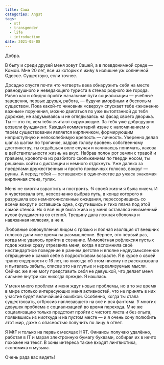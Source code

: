```yaml
---
title: Саша
categories: Angst
tags:
  - mtf
  - transgender
  - life
  - introduction
date: 2021-05-08
---
```


Добра.

В быту и среди друзей меня зовут Сашей, а в псевдонимной среде — Комой. Мне 20 лет, все из которых я живу в излишне уж солнечной Одессе. Существую, если точнее.

Досадно спустя почти что четверть века обнаружить себя на месте равнодушного и неведающего туриста в стенах родного же города. Равно как и обидно пройти начальные пути социализации — учебные заведения, первые друзья, работа, — будучи аморфным и бесполым существом. Пока какой-то чиновник «сверху» спускает тебе «жизненно важные» поручения, можно двигаться по уже вытоптанной до тебя дорожке, не задумываясь и не оглядываясь на фасад своего дворика. Ты — это то, кем тебя считают окружающие. За тебя уже добродушно возвели фундамент. Каждый комментарий извне с напоминанием о твоём существовании является кирпичиком, формирующим неприступную и непоколебимую крепость — личность. Уверенно делая шаг за шагом по тропинке, задрав голову вровень собственному достоинству, ты отдаёшься воле случая и начинаешь понимать, какова в действительности жизнь на вкус. Набрав полон рот земли с травой и гравием, кровоточа из разбитого скольжением по тверди носом, ты решаешь сойти с дистанции и немного отдохнуть. Уже далеко за пределами дружественных и просто привычных голосов, вокруг — руины. А перед тобой — оставшаяся в одиночестве до ужаса знакомая кирпичная стена, тупик.

Меня не смогли взрастить и построить. ¾ своей жизни я была никем. И я чувствовала это, неосознанно выбрав путь, в конце которого я разрушила все немногочисленные ожидания, перессорившись со всеми вокруг и оставшись одна, скрутившись и тихо плача под этой самой стеной. Но я всё ещё была жива и у меня оставался неизменный кусок фундамента со стеной. Трещину дала ложная оболочка и навязанная иллюзия, а не я.

Любовные совокупления лицом с грязью и полная изоляция от внешних голосов дали мне время на размышление. Вернее, это первый раз, когда мне удалось прийти в сознание. Мимолётная рефлексия пустых годов жизни сразу отрезвила меня, когда я вспомнила своё нестандартное поведение в раннем детстве и вполне недвусмысленное отвращение к самой себе в подростковом возрасте. Я в курсе о своей трансгендерности с 16 лет, но никогда об этом никому не рассказывала и пыталась забыть, списав это на глупые и нереализуемые мысли. Сейчас же я не могу представить себя не девушкой, что делает меня сильнее внутри как никогда прежде. Я нашлась.

У меня много проблем и меня ждут новые проблемы, но в то же время в мире столько интересующих меня активностей, что не принять в них участие будет величайшей ошибкой. Особенно, когда ты стала существовать, отбросив наплевавшего на всё и вся фантома. У многих девушек проблема с социализацией во время перехода. Мне же социализацию только предстоит пройти с чистого листа и без опыта, появившись из ниоткуда и на пустом месте — и я очень хочу полюбить этот мир, даже с опасностью получить по лицу в ответ.

Я MtF и только на первых месяцах HRT. Финансы получаю удалённо, работая в IT и марая электронную бумагу буквами, собирая их в нечто похожее на текст. В зоны интереса также входят лингвистика, экономика и музыка.

Очень рада вас видеть!
